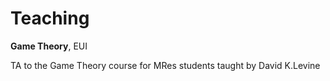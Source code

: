 
# Teaching


**Game Theory**, EUI

TA to the Game Theory course for MRes students taught by David K.Levine

